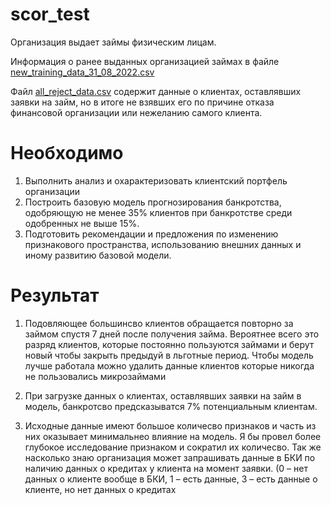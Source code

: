 # scor_test
Организация выдает займы физическим лицам.

Информация о ранее выданных организацией займах в файле [new_training_data_31_08_2022.csv](https://dl.dropboxusercontent.com/s/6tg4aa9kt1y3dar/new_training_data_31_08_2022.csv)

Файл  [all_reject_data.csv](https://dl.dropboxusercontent.com/s/tnvo43de29nu1rb/all_reject_data.csv) содержит данные о клиентах, оставлявших заявки на займ, но в итоге не взявших его по причине отказа финансовой организации или нежеланию самого клиента.

# Необходимо

1. Выполнить анализ и охарактеризовать клиентский портфель организации
2. Построить базовую модель прогнозирования банкротства, одобряющую не менее 35% клиентов при банкротстве среди одобренных не выше 15%.
3. Подготовить рекомендации и предложения по изменению признакового пространства, использованию внешних данных и иному развитию базовой модели.

# Результат
1. Подовляющее большинсво клиентов обращается повторно за займом спустя 7 дней после получения займа. 
Вероятнее всего это разряд клиентов, которые постоянно пользуются займами и берут новый чтобы закрыть предыдуй в льготные период.
Чтобы модель лучше работала можно удалить данные клиентов которые никогда не пользовались микрозаймами


2. При загрузке данных о клиентах, оставлявших заявки на займ в модель, банкротсво предсказыватся 7% потенциальным клиентам.



3. Исходные данные имеют большое количесво признаков и часть из них оказывает минимальнео влияние на модель.
Я бы провел более глубокое исследование признаком и сократил их количесво.
Так же насколько знаю организация может запрашивать данные в БКИ по наличию  данных  о  кредитах у клиента на момент заявки.
(0 – нет данных о  клиенте  вообще  в БКИ, 1 – есть данные, 3 – есть данные о клиенте, но  нет  данных о  кредитах
